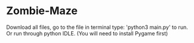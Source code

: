# Zombie-Maze
Download all files, go to the file in terminal type: 'python3 main.py' to run. Or run through python IDLE. (You will need to install Pygame first)
